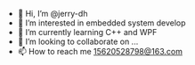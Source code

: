 - 👋 Hi, I’m @jerry-dh
- 👀 I’m interested in embedded system develop
- 🌱 I’m currently learning C++ and WPF
- 💞️ I’m looking to collaborate on ...
- 📫 How to reach me 15620528798@163.com

<!---
jerry-dh/jerry-dh is a ✨ special ✨ repository because its `README.md` (this file) appears on your GitHub profile.
You can click the Preview link to take a look at your changes.
--->
